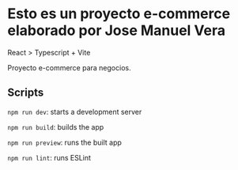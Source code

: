 # Esto es un proyecto e-commerce elaborado por Jose Manuel Vera

React > Typescript + Vite

Proyecto e-commerce para negocios.

## Scripts

`npm run dev`: starts a development server

`npm run build`: builds the app

`npm run preview`: runs the built app

`npm run lint`: runs ESLint

